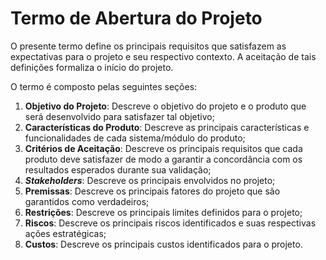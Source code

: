 # Termo de Abertura do Projeto

<!--
Jonathan: [OK]
-->

O presente termo define os principais requisitos que satisfazem as expectativas para o projeto e seu respectivo contexto. A aceitação de tais definições formaliza o início do projeto.

O termo é composto pelas seguintes seções:

1. **Objetivo do Projeto**: Descreve o objetivo do projeto e o produto que será desenvolvido para satisfazer tal objetivo;
1. **Características do Produto**: Descreve as principais características e funcionalidades de cada sistema/módulo do produto;
1. **Critérios de Aceitação**: Descreve os principais requisitos que cada produto deve satisfazer de modo a garantir a concordância com os resultados esperados durante sua validação;
1. **_Stakeholders_**: Descreve os principais envolvidos no projeto;
1. **Premissas**: Descreve os principais fatores do projeto que são garantidos como verdadeiros;
1. **Restrições**: Descreve os principais limites definidos para o projeto;
1. **Riscos**: Descreve os principais riscos identificados e suas respectivas ações estratégicas;
1. **Custos**: Descreve os principais custos identificados para o projeto.
